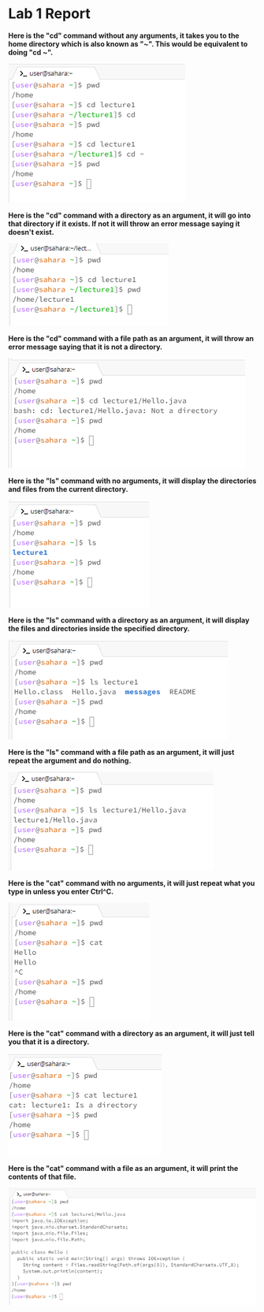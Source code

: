 # Lab 1 Report

**Here is the "cd" command without any arguments, it takes you to the home directory which is also known as "~". This would be equivalent to doing "cd ~".**

![Image](/lab%201%20report/image1.png)

**Here is the "cd" command with a directory as an argument, it will go into that directory if it exists. If not it will throw an error message saying it doesn't exist.**

![Image](/lab%201%20report/image2.png)

**Here is the "cd" command with a file path as an argument, it will throw an error message saying that it is not a directory.**

![Image](/lab%201%20report/image3.png)

**Here is the "ls" command with no arguments, it will display the directories and files from the current directory.**

![Image](/lab%201%20report/image4.png)

**Here is the "ls" command with a directory as an argument, it will display the files and directories inside the specified directory.**

![Image](/lab%201%20report/image5.png)

**Here is the "ls" command with a file path as an argument, it will just repeat the argument and do nothing.**

![Image](/lab%201%20report/image6.png)

**Here is the "cat" command with no arguments, it will just repeat what you type in unless you enter Ctrl^C.**

![Image](/lab%201%20report/image7.png)

**Here is the "cat" command with a directory as an argument, it will just tell you that it is a directory.**

![Image](/lab%201%20report/image8.png)

**Here is the "cat" command with a file as an argument, it will print the contents of that file.**

![Image](/lab%201%20report/image9.png)


